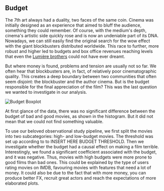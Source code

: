 <script>
import { base } from "$app/paths";
</script>

<section class="justify">

## Budget

The 7th art always had a duality, two faces of the same coin. Cinema was initially designed as an experience that aimed to bluff the audience, something they could remember. Of course, with the medium's depth, cinema's artistic side quickly rose and is now an undeniable part of its DNA. Nowadays, we can still easily find the original search for the wow effect with the giant blockbusters distributed worldwide. This race to further, more robust and higher led to budgets and box office revenues reaching levels that even the [Lumière brothers](https://blog.scienceandmediamuseum.org.uk/the-lumiere-brothers-pioneers-of-cinema-and-colour-photography/) could not have ever dreamt. 

But where money is found, problems and tension are usually not so far. We often hear that blockbusters are, in fact, of relatively poor cinematographic quality. This creates a deep boundary between two communities that often seem disjoint: the blockbuster and the author cinema. But is the budget responsible for the final appreciation of the film? This was the last question we wanted to investigate in our analysis.

![Budget Boxplot]({base}/plots/budget_histplot.png)

At first glance of the data, there was no significant difference between the budget of bad and good movies, as shown in the histogram. But it did not mean that we could not find something valuable.


To use our beloved observational study pipeline, we first split the movies into two subcategories: high- and low-budget movies. The threshold was set up according to to INSERT HERE BUDGET THRESHOLD. Then we investigate whether the budget had a causal effect on making a film terrible. Interestingly, we found a significant coefficient associated with the budget, and it was negative. Thus, movies with high budgets were more prone to good films than bad ones. This could be explained by the type of users rating movies on IMDB, favouring movies with features that need a lot of money. It could also be due to the fact that with more money, you can produce better FX, recruit great actors and reach the expectations of more elaborated plots.

</section>

